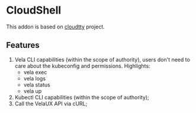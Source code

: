 # CloudShell

This addon is based on [cloudtty](https://github.com/cloudtty/cloudtty) project.

## Features

1. Vela CLI capabilities (within the scope of authority), users don't need to care about the kubeconfig and permissions.
 Highlights:
    * vela exec
    * vela logs
    * vela status
    * vela up
2. Kubectl CLI capabilities (within the scope of authority);
3. Call the VelaUX API via cURL;
